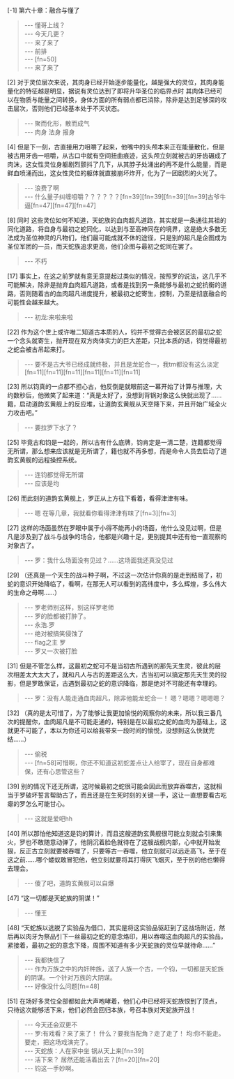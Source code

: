 
[-1] 第六十章：融合与懂了
>--- 懂哥上线？<br>
>--- 今天几更？<br>
>--- 来了来了<br>
>--- 前排<br>
>--- [fn=50]<br>
>--- 来了来了<br>

[2] 对于灵位层次来说，其肉身已经开始逐步能量化，越是强大的灵位，其肉身能量化的特征越是明显，据说有灵位达到了即将升华圣位的临界点时 其肉体已经可以在物质与能量之间转换，身体方面的所有弱点都已消除，除非是达到足够深的攻击层次，否则他们已经基本处于不灭状态。
>--- 聚而化形，散而成气<br>
>--- 肉身 法身 报身<br>

[4] 但是下一刻，古直接用力咀嚼了起来，他嘴中的头颅本来正在能量散化，但是被古用牙齿一咀嚼，从古口中就有空间扭曲痕迹，这头颅立刻就被古的牙齿碾成了肉沫，这女性灵位身躯剧烈颤抖了几下，从其脖子处涌出的再不是什么能量，而是鲜血喷涌而出，这女性灵位的躯体就直接崩坏炸开，化为了一团剧烈的火光了。
>--- 浪费了啊<br>
>--- 什么量子纠缠咀嚼？？？？？？[fn=39][fn=39][fn=39][fn=39]古爷牛逼[fn=47][fn=47][fn=47]<br>

[8] 同时 这些灵位如何不知道，天蛇族的血肉超凡道路，其实就是一条通往其祖的同化道路，将自身与最初之蛇同化，以达到与至高神同在的境界，这是绝大多数无法成为圣位神灵的凡物们，他们最可能成就不休的途径，只是别的超凡是企图成为圣位军团的一员，而天蛇族追求更高，他们企图与最初之蛇同在罢了。
>--- 不朽<br>

[17] 事实上，在这之前罗就有意无意提起过类似的情况，按照罗的说法，这几乎不可能解决，除非是抛弃血肉超凡道路，或者是找到另一条能够与最初之蛇抗衡的道路，否则随着古的血肉超凡进度提升，被最初之蛇寄生，控制，乃至是彻底融合的可能性会越来越大。
>--- 初龙:来啦来啦<br>

[22] 作为这个世上或许唯二知道古本质的人，钧并不觉得古会被区区的最初之蛇一个念头就寄生，抛开现在双方肉体实力的巨大差距，只比本质的话，钧觉得最初之蛇会被古吊起来打。
>--- 要不是古大爷已经成就终极，并且是龙蛇合一，我tm都没有这么淡定[fn=11][fn=11][fn=11][fn=11][fn=11][fn=11]<br>

[23] 所以钧真的一点都不担心古，他反倒是就眼前这一幕开始了计算与推理，大约数秒后，他微笑了起来道：“真是太好了，没想到背锅对象这么快就出现了……籍，启动道韵玄黄舰上的反应堆，让道韵玄黄舰从天空降下来，并且开始广域全火力攻击吧。”
>--- 要拉罗下水了？<br>

[25] 毕竟古和钧是一起的，所以古有什么底牌，钧肯定是一清二楚，连籍都觉得无所谓，那么想来应该就是无所谓了，籍也就不再多想，而是命令人员去启动了道韵玄黄舰的远程操控系统。
>--- 连钧都觉得无所谓<br>
>--- 应该是均<br>

[26] 而此刻的道韵玄黄舰上，罗正从上方往下看着，看得津津有味。
>--- 嗯 在等几章，我就看你看得津津有味了[fn=3][fn=3]<br>

[27] 这样的场面虽然在罗眼中属于小得不能再小的场面，他什么没见过啊，但是凡是涉及到了战斗与战争的场合，他都是兴趣十足，更别提其中还有他一直观察的对象古了。
>--- 罗：我什么场面没有见过？……这场面我还真没见过<br>

[29] （还真是一个天生的战斗种子啊，不过这一次估计你真的是走到结局了，初蛇的意识开始降临了，看啊，在那无人可以看到的高纬度中，多么辉煌，多么伟大的生命之母啊……）
>--- 罗老师别这样，别这样罗老师<br>
>--- 罗的脸都被打肿了。<br>
>--- 永浩.罗<br>
>--- 绝对被搞笑侵蚀了<br>
>--- flag之主 罗<br>
>--- 罗又一次被打脸<br>

[31] 但是不管怎么样，这最初之蛇可不是当初古所遇到的那先天生灵，彼此的层次相差太大太大了，就和凡人与古的差距这么大，古当初可以搞定那先天生灵的投影，但是罗敢保证，古遇到最初之蛇的意识降临，那是绝对不可能还有幸理的。
>--- 罗：没有人能走通血肉超凡，除非他能龙蛇合一！
嗯？嗯嗯？嗯嗯嗯？<br>

[32] （真的是太可惜了，为了能够让我更加愉悦的观察你的未来，所以我三番几次的提醒你，血肉超凡是不可能走通的，特别是在以最初之蛇的血肉为基础上，这就更不可能了，本以为你还可以给我带来一段时间的愉悦，没想到这么快就完结……）
>--- 偷税<br>
>--- [fn=58]可惜啊，你还不知道这初蛇差点让人给宰了，现在自身都难保，还有心思管这些？<br>

[39] 别的情况下还无所谓，这时候最初之蛇很可能会因此而放弃吞噬古，这就相当于罗破坏誓言帮助古了，而且还是在生死时刻的关键一手，这让一直想要看古吃瘪的罗怎么可能甘心。
>--- 这就是爱吧hh<br>

[40] 所以那怕他知道这是钧的算计，而且这艘道韵玄黄舰很可能立刻就会引来集火，罗也不敢随意动弹了，他阴沉着脸色就待在了这艘战舰内部，心中就开始发狠，反正古立刻就要被吞噬了，只要等古一吞噬，他立刻就可以远走高飞，至于在这之前……哪个蝼蚁敢冒犯他，他立刻就要将其打得灰飞烟灭，至于别的他也懒得去理会。
>--- 傻了吧，道韵玄黄舰可以自爆<br>

[47] “这一切都是天蛇族的阴谋！”
>--- 懂王<br>

[48] “天蛇族以逃脱了实验品为借口，其实是将这实验品驱赶到了这战场附近，然后再以肉牙为祭品引下一丝最初之蛇的意念烙印，用以吞噬这血肉超凡的实验品，紧接着，最初之蛇的意念下降，周围不知道有多少天蛇族的灵位早就待命……”
>--- 我都快信了<br>
>--- 作为万族之中的内奸种族，送了人族一个古，一个钧，一切都是天蛇族的阴谋。一个针对万族的大阴谋。<br>
>--- 好像没什么问题[fn=48]<br>

[51] 在场好多灵位全部都如此大声咆哮着，他们心中已经将天蛇族恨到了顶点，只待这次能够活下来，他们必然会回归本族，号召本族对天蛇族开战！
>--- 今天还会双更不<br>
>--- 罗:有戏看？来了来了！  什么？要我当配角？走了走了！
均:你不能走。要走，把这场戏演完了。<br>
>--- 天蛇族：人在家中坐 锅从天上来[fn=39]<br>
>--- 活下来？  居然还能活着出去？[fn=20][fn=20]<br>
>--- 钧这一手妙啊。<br>
